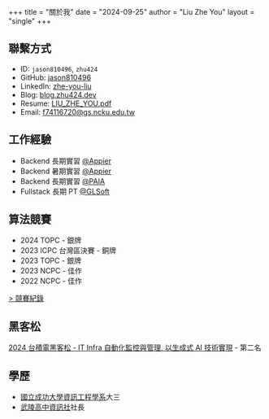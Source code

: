 +++
title = "關於我"
date = "2024-09-25"
author = "Liu Zhe You"
layout = "single"
+++


## 聯繫方式

- ID: `jason810496`, `zhu424`
- GitHub: [jason810496](https://github.com/jason810496)
- LinkedIn: [zhe-you-liu](https://www.linkedin.com/in/zhe-you-liu/)
- Blog: [blog.zhu424.dev](https://blog.zhu424.dev)
- Resume: [LIU_ZHE_YOU.pdf](https://github.com/jason810496/Resume/blob/main/LIU_ZHE_YOU.pdf)
- Email: f74116720@gs.ncku.edu.tw


## 工作經驗

- Backend 長期實習 [@Appier](https://www.appier.com/)
- Backend 暑期實習 [@Appier](https://www.appier.com/)
- Backend 長期實習 [@PAIA](https://www.paia.com.tw/)
- Fullstack 長期 PT [@GLSoft](https://www.glsoft.com.tw/)

## 算法競賽

- 2024 TOPC - 銀牌
- 2023 ICPC 台灣區決賽 - 銅牌
- 2023 TOPC - 銀牌
- 2023 NCPC - 佳作
- 2022 NCPC - 佳作

[> 競賽紀錄](https://www.linkedin.com/in/zhe-you-liu/details/honors/)

## 黑客松

[2024 台積電黑客松 - IT Infra 自動化監控與管理, 以生成式 AI 技術實現](https://www.linkedin.com/feed/update/urn:li:activity:7159246053374926848/) - 第二名

## 學歷

- [國立成功大學資訊工程學系](https://www.csie.ncku.edu.tw/ncku_csie/)大三
- [武陵高中資訊社](https://github.com/Wu-Ling-CSC)社長